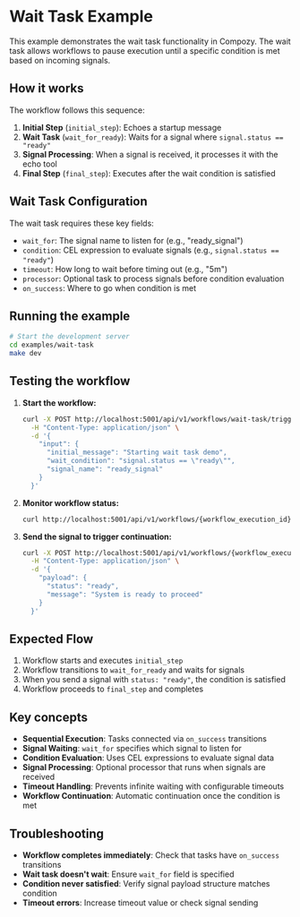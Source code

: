 # Wait Task Example

This example demonstrates the wait task functionality in Compozy. The wait task allows workflows to pause execution until a specific condition is met based on incoming signals.

## How it works

The workflow follows this sequence:

1. **Initial Step** (`initial_step`): Echoes a startup message
2. **Wait Task** (`wait_for_ready`): Waits for a signal where `signal.status == "ready"`
3. **Signal Processing**: When a signal is received, it processes it with the echo tool
4. **Final Step** (`final_step`): Executes after the wait condition is satisfied

## Wait Task Configuration

The wait task requires these key fields:

- `wait_for`: The signal name to listen for (e.g., "ready_signal")
- `condition`: CEL expression to evaluate signals (e.g., `signal.status == "ready"`)
- `timeout`: How long to wait before timing out (e.g., "5m")
- `processor`: Optional task to process signals before condition evaluation
- `on_success`: Where to go when condition is met

## Running the example

```bash
# Start the development server
cd examples/wait-task
make dev
```

## Testing the workflow

1. **Start the workflow:**

   ```bash
   curl -X POST http://localhost:5001/api/v1/workflows/wait-task/trigger \
     -H "Content-Type: application/json" \
     -d '{
       "input": {
         "initial_message": "Starting wait task demo",
         "wait_condition": "signal.status == \"ready\"",
         "signal_name": "ready_signal"
       }
     }'
   ```

2. **Monitor workflow status:**

   ```bash
   curl http://localhost:5001/api/v1/workflows/{workflow_execution_id}/status
   ```

3. **Send the signal to trigger continuation:**
   ```bash
   curl -X POST http://localhost:5001/api/v1/workflows/{workflow_execution_id}/signals/ready_signal \
     -H "Content-Type: application/json" \
     -d '{
       "payload": {
         "status": "ready",
         "message": "System is ready to proceed"
       }
     }'
   ```

## Expected Flow

1. Workflow starts and executes `initial_step`
2. Workflow transitions to `wait_for_ready` and waits for signals
3. When you send a signal with `status: "ready"`, the condition is satisfied
4. Workflow proceeds to `final_step` and completes

## Key concepts

- **Sequential Execution**: Tasks connected via `on_success` transitions
- **Signal Waiting**: `wait_for` specifies which signal to listen for
- **Condition Evaluation**: Uses CEL expressions to evaluate signal data
- **Signal Processing**: Optional processor that runs when signals are received
- **Timeout Handling**: Prevents infinite waiting with configurable timeouts
- **Workflow Continuation**: Automatic continuation once the condition is met

## Troubleshooting

- **Workflow completes immediately**: Check that tasks have `on_success` transitions
- **Wait task doesn't wait**: Ensure `wait_for` field is specified
- **Condition never satisfied**: Verify signal payload structure matches condition
- **Timeout errors**: Increase timeout value or check signal sending
